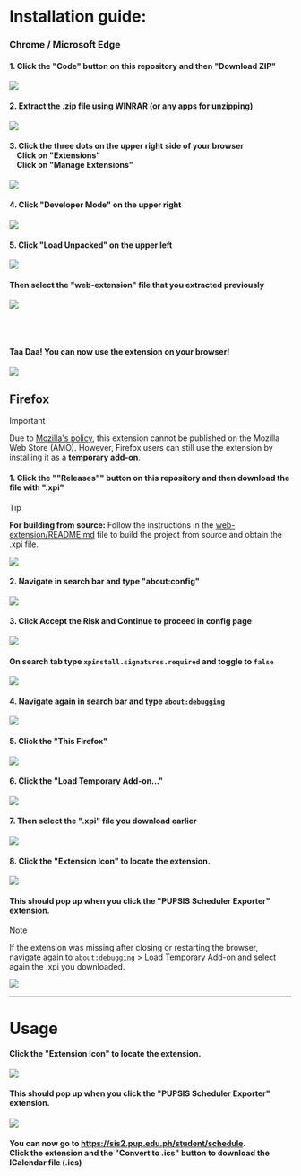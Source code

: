 # Installation guide:
### Chrome / Microsoft Edge
#### 1. Click the **"Code"** button on this repository and then **"Download ZIP"**
<img src="chrome/step_1.png">

#### 2. Extract the .zip file using WINRAR (or any apps for unzipping)
<img src="chrome/step_2.png">

#### 3. Click the **three dots** on the upper right side of your browser <br> &nbsp;&nbsp;&nbsp; Click on **"Extensions"** <br> &nbsp;&nbsp;&nbsp; Click on **"Manage Extensions"**
<img src="chrome/step_3.png">

#### 4. Click **"Developer Mode"** on the upper right
<img src="chrome/step_4.png">

#### 5. Click **"Load Unpacked"** on the upper left
<img src="chrome/step_5.png">

#### Then select the **"web-extension"** file that you extracted previously

<img src="chrome/step_5.5.png">

<br> <br>

#### Taa Daa! You can now use the extension on your browser!
<img src="chrome/step_6.png">



## Firefox
> [!IMPORTANT]  
Due to [Mozilla's policy](https://extensionworkshop.com/documentation/publish/add-on-policies/), this extension cannot be published on the Mozilla Web Store (AMO). However, Firefox users can still use the extension by installing it as a **temporary add-on**.


#### 1.  Click the "**"Releases"**" button on this repository and then download the file with "**.xpi**"
>[!TIP]
**For building from source:** Follow the instructions in the [web-extension/README.md](../web-extension/README.md) file to build the project from source and obtain the .xpi file.

<img src="./firefox/downloadFromRelease.png">

#### 2. Navigate in search bar and type "**about:config**"
<img src="./firefox/config.png">

#### 3.  Click **Accept the Risk and Continue** to proceed in config page
<img src="./firefox/acceptRisk.png" >

#### On search tab type `xpinstall.signatures.required` and toggle to `false`
<img src="./firefox/toggleXpi.png">

#### 4. Navigate again in search bar and type `about:debugging` 
<img src="./firefox/aboutDebugging.png">

#### 5. Click the "**This Firefox**"
<img src="./firefox/thisFirefox.png">

#### 6. Click the "**Load Temporary Add-on...**"
<img src="./firefox/loadAddon.png">

#### 7. Then select the **".xpi"** file you download earlier
<img src="./firefox/xpiDownload.png">

#### 8. Click the **"Extension Icon"** to locate the extension.
<img src="./firefox/extensionIcon.png"> 

#### This should pop up when you click the **"PUPSIS Scheduler Exporter"** extension.
>[!NOTE]
If the extension was missing after closing or restarting the browser, navigate again to `about:debugging` > Load Temporary Add-on and select again the .xpi you downloaded.

<img src="./firefox/extension.png">


***
# Usage
#### Click the **"Extension Icon"** to locate the extension. 
<img src="chrome/usage1.png">

#### This should pop up when you click the **"PUPSIS Scheduler Exporter"** extension.
<img src="chrome/usage.png">

#### You can now go to https://sis2.pup.edu.ph/student/schedule. <br>Click the extension and the **"Convert to .ics"** button to download the ICalendar file (.ics)
